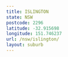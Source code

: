```yaml
---
title: ISLINGTON
state: NSW
postcode: 2296
latitude: -32.915698
longitude: 151.746237
url: /nsw/islington/
layout: suburb
---
```

